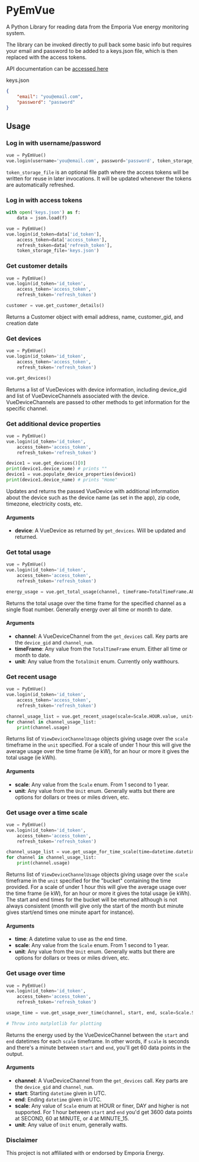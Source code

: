 # PyEmVue

A Python Library for reading data from the Emporia Vue energy monitoring system.

The library can be invoked directly to pull back some basic info but requires your email and password to be added to a keys.json file, which is then replaced with the access tokens.

API documentation can be [accessed here](api_docs.md)

keys.json

```json
{
    "email": "you@email.com",
    "password": "password"
}
```

## Usage

### Log in with username/password

```python
vue = PyEmVue()
vue.login(username='you@email.com', password='password', token_storage_file='keys.json')
```

`token_storage_file` is an optional file path where the access tokens will be written for reuse in later invocations. It will be updated whenever the tokens are automatically refreshed.

### Log in with access tokens

```python
with open('keys.json') as f:
    data = json.load(f)

vue = PyEmVue()
vue.login(id_token=data['id_token'],
    access_token=data['access_token'],
    refresh_token=data['refresh_token'],
    token_storage_file='keys.json')
```

### Get customer details

```python
vue = PyEmVue()
vue.login(id_token='id_token',
    access_token='access_token',
    refresh_token='refresh_token')

customer = vue.get_customer_details()
```

Returns a Customer object with email address, name, customer_gid, and creation date

### Get devices

```python
vue = PyEmVue()
vue.login(id_token='id_token',
    access_token='access_token',
    refresh_token='refresh_token')

vue.get_devices()
```

Returns a list of VueDevices with device information, including device_gid and list of VueDeviceChannels associated with the device. VueDeviceChannels are passed to other methods to get information for the specific channel.

### Get additional device properties

```python
vue = PyEmVue()
vue.login(id_token='id_token',
    access_token='access_token',
    refresh_token='refresh_token')

device1 = vue.get_devices()[0]
print(device1.device_name) # prints ""
device1 = vue.populate_device_properties(device1)
print(device1.device_name) # prints "Home"
```

Updates and returns the passed VueDevice with additional information about the device such as the device name (as set in the app), zip code, timezone, electricity costs, etc.

#### Arguments

- **device**: A VueDevice as returned by `get_devices`. Will be updated and returned.

### Get total usage

```python
vue = PyEmVue()
vue.login(id_token='id_token',
    access_token='access_token',
    refresh_token='refresh_token')

energy_usage = vue.get_total_usage(channel, timeFrame=TotalTimeFrame.ALL.value, unit=TotalUnit.WATTHOURS.value)
```

Returns the total usage over the time frame for the specified channel as a single float number. Generally energy over all time or month to date.

#### Arguments

- **channel**: A VueDeviceChannel from the `get_devices` call. Key parts are the `device_gid` and `channel_num`.
- **timeFrame**: Any value from the `TotalTimeFrame` enum. Either all time or month to date.
- **unit**: Any value from the `TotalUnit` enum. Currently only watthours.

### Get recent usage

```python
vue = PyEmVue()
vue.login(id_token='id_token',
    access_token='access_token',
    refresh_token='refresh_token')

channel_usage_list = vue.get_recent_usage(scale=Scale.HOUR.value, unit=Unit.WATTS.value)
for channel in channel_usage_list:
    print(channel.usage)
```

Returns list of `ViewDeviceChannelUsage` objects giving usage over the `scale` timeframe in the `unit` specified. For a scale of under 1 hour this will give the average usage over the time frame (ie kW), for an hour or more it gives the total usage (ie kWh).

#### Arguments

- **scale**: Any value from the `Scale` enum. From 1 second to 1 year.
- **unit**: Any value from the `Unit` enum. Generally watts but there are options for dollars or trees or miles driven, etc.

### Get usage over a time scale

```python
vue = PyEmVue()
vue.login(id_token='id_token',
    access_token='access_token',
    refresh_token='refresh_token')

channel_usage_list = vue.get_usage_for_time_scale(time=datetime.datetime(2020, 6, 21, 18, 0, 0) scale=Scale.HOUR.value, unit=Unit.WATTS.value)
for channel in channel_usage_list:
    print(channel.usage)
```

Returns list of `ViewDeviceChannelUsage` objects giving usage over the `scale` timeframe in the `unit` specified for the "bucket" containing the time provided. For a scale of under 1 hour this will give the average usage over the time frame (ie kW), for an hour or more it gives the total usage (ie kWh). The start and end times for the bucket will be returned although is not always consistent (month will give only the start of the month but minute gives start/end times one minute apart for instance).

#### Arguments

- **time**: A datetime value to use as the end time.
- **scale**: Any value from the `Scale` enum. From 1 second to 1 year.
- **unit**: Any value from the `Unit` enum. Generally watts but there are options for dollars or trees or miles driven, etc.


### Get usage over time

```python
vue = PyEmVue()
vue.login(id_token='id_token',
    access_token='access_token',
    refresh_token='refresh_token')

usage_time = vue.get_usage_over_time(channel, start, end, scale=Scale.SECOND.value, unit=Unit.WATTS.value)

# Throw into matplotlib for plotting
```

Returns the energy used by the VueDeviceChannel between the `start` and `end` datetimes for each `scale` timeframe. In other words, if `scale` is seconds and there's a minute between `start` and `end`, you'll get 60 data points in the output.

#### Arguments

- **channel**: A VueDeviceChannel from the `get_devices` call. Key parts are the `device_gid` and `channel_num`.
- **start**: Starting `datetime` given in UTC.
- **end**: Ending `datetime` given in UTC.
- **scale**: Any value of `Scale` enum at HOUR or finer, DAY and higher is not supported. For 1 hour between `start` and `end` you'd get 3600 data points at SECOND, 60 at MINUTE, or 4 at MINUTE_15.
- **unit**: Any value of `Unit` enum, generally watts.

### Disclaimer

This project is not affiliated with or endorsed by Emporia Energy.
